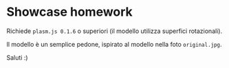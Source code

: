 # Showcase homework

Richiede `plasm.js 0.1.6` o superiori (il modello utilizza superfici rotazionali).

Il modello è un semplice pedone, ispirato al modello nella foto `original.jpg`.

Saluti :)
